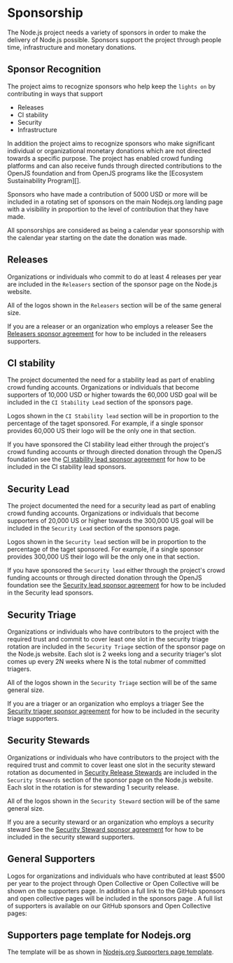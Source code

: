 # Sponsorship

The Node.js project needs a variety of sponsors in order to make the delivery
of Node.js possible. Sponsors support the project through people time,
infrastructure and  monetary donations. 

## Sponsor Recognition

The project aims to recognize sponsors who help keep the `lights on` by
contributing in ways that support

* Releases 
* CI stability
* Security
* Infrastructure

In addition the project aims to recognize sponsors who make significant
individual or organizational monetary donations which are not directed
towards a specific purpose.
The project has enabled crowd funding platforms and can also receive
funds through directed contributions to the OpenJS foundation and from
OpenJS programs like the [Ecosystem Sustainability Program][].

Sponsors who have made a contribution of 5000 USD or more will be
included in a rotating set of sponsors on the main Nodejs.org landing
page with a visibility in proportion to the level of
contribution that they have made.

All sponsorships are considered as being a calendar year sponsorship
with the calendar year starting on the date the donation was made.

## Releases

Organizations or individuals who commit to do at least 4 releases per
year are included in the `Releasers` section of the sponsor page on the
Node.js website.  

All of the logos shown in the `Releasers` section will be of the same
general size.

If you are a releaser or an organization who employs a releaser
See the [Releasers sponsor agreement](releasers_sponsor_agreement.md)
for how to be included in the releasers supporters. 

## CI stability

The project documented the need for a stability lead as part of
enabling crowd funding accounts. Organizations or individuals
that become supporters of 10,000 USD or higher towards the 60,000 USD
goal will be included in the `CI Stability Lead` section of the
sponsors page.

Logos shown in the `CI Stability lead` section will be in proportion
to the percentage of the taget sponsored. For example, if a single
sponsor provides 60,000 US their logo will be the only one in that section.

If you have sponsored the CI stability lead either through 
the project's crowd funding accounts or through directed donation
through the OpenJS foundation see the [CI stability lead sponsor agreement]()
for how to be included in the CI stability lead sponsors.

## Security Lead

The project documented the need for a security lead as part of
enabling crowd funding accounts. Organizations or individuals
that become supporters of 20,000 US or higher towards the 300,000 US
goal will be included in the `Security Lead` section of the
sponsors page.

Logos shown in the `Security lead` section will be in proportion
to the percentage of the taget sponsored. For example, if a single
sponsor provides 300,000 US their logo will be the only one in that section.

If you have sponsored the `Security lead` either through 
the project's crowd funding accounts or through directed donation
through the OpenJS foundation see the [Security lead sponsor agreement]()
for how to be included in the Security lead sponsors.

## Security Triage

Organizations or individuals who have contributors to the project with the
required trust and commit to cover least one slot in the
security triage rotation are included in the `Security Triage` section of
the sponsor page on the Node.js website. Each slot is 2 weeks long and
a security triager's slot comes up every 2N weeks where N is the total
nubmer of committed triagers.  

All of the logos shown in the `Security Triage` section will be of the same
general size.

If you are a triager or an organization who employs a triager
See the [Security triager sponsor agreement](security_triager_sponsor_agreement.md)
for how to be included in the security triage supporters. 

## Security Stewards

Organizations or individuals who have contributors to the project with the
required trust and commit to cover least one slot in the
security steward rotation as documented in 
[Security Release Stewards](https://github.com/nodejs/node#security-release-stewards)
are included in the `Security Stewards` section of
the sponsor page on the Node.js website. Each slot in the rotation is
for stewarding 1 security release.

All of the logos shown in the `Security Steward` section will be of the same
general size.

If you are a security steward or an organization who employs a security steward 
See the [Security Steward sponsor agreement](security_steward_sponsor_agreement.md)
for how to be included in the security steward supporters. 

## General Supporters

Logos for organizations and individuals who have contributed at least $500 per year to the project through Open Collective or Open Collective will be shown on the supporters page. In addition a full link to the GitHub sponsors and open collective pages will be included in the sponsors page
. A full list of supporters is available on our GitHub sponsors and Open Collective pages:


## Supporters page template for Nodejs.org

The template will be as shown in
[Nodejs.org Supporters page template](/nodejs_supporters_page_template.md).



